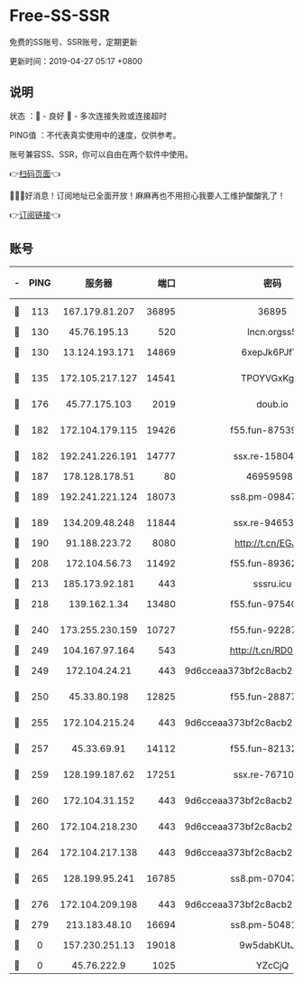 # Free-SS-SSR

免费的SS账号、SSR账号，定期更新

更新时间：2019-04-27 05:17 +0800

## 说明

状态     ：🙂 - 良好 🙁 - 多次连接失败或连接超时

PING值   ：不代表真实使用中的速度，仅供参考。

账号兼容SS、SSR，你可以自由在两个软件中使用。

👉[扫码页面](https://liesauer.github.io/Free-SS-SSR/)👈

🎉🎉🎉好消息！订阅地址已全面开放！麻麻再也不用担心我要人工维护酸酸乳了！

👉[订阅链接](https://www.liesauer.net/yogurt/subscribe?ACCESS_TOKEN=DAYxR3mMaZAsaqUb)👈

## 账号

|-|PING|服务器|端口|密码|加密方式|区域|
|:----:|:----:|:-----:|-----:|:----:|:----:|:----:|
|🙂|113|167.179.81.207|36895|36895|aes-256-cfb|JP|
|🙂|130|45.76.195.13|520|lncn.orgss5|rc4|JP|
|🙂|130|13.124.193.171|14869|6xepJk6PJfYz|aes-256-cfb|KR|
|🙂|135|172.105.217.127|14541|TPOYVGxKglpi|aes-256-cfb|JP|
|🙂|176|45.77.175.103|2019|doub.io|aes-128-ctr|SG|
|🙂|182|172.104.179.115|19426|f55.fun-87539428|aes-256-cfb|SG|
|🙂|182|192.241.226.191|14777|ssx.re-15804157|aes-256-cfb|US|
|🙂|187|178.128.178.51|80|469595985|chacha20|US|
|🙂|189|192.241.221.124|18073|ss8.pm-09847750|aes-256-cfb|US|
|🙂|189|134.209.48.248|11844|ssx.re-94653207|aes-256-cfb|US|
|🙂|190|91.188.223.72|8080|http://t.cn/EGJIyrl|rc4-md5|RU|
|🙂|208|172.104.56.73|11492|f55.fun-89362117|aes-256-cfb|SG|
|🙂|213|185.173.92.181|443|sssru.icu|rc4-md5|RU|
|🙂|218|139.162.1.34|13480|f55.fun-97540163|aes-256-cfb|SG|
|🙂|240|173.255.230.159|10727|f55.fun-92287038|aes-256-cfb|US|
|🙂|249|104.167.97.164|543|http://t.cn/RD0D7sx|rc4-md5|CA|
|🙂|249|172.104.24.21|443|9d6cceaa373bf2c8acb22e60b6a58be6|aes-256-cfb|US|
|🙂|250|45.33.80.198|12825|f55.fun-28877106|aes-256-cfb|US|
|🙂|255|172.104.215.24|443|9d6cceaa373bf2c8acb22e60b6a58be6|aes-256-cfb|US|
|🙂|257|45.33.69.91|14112|f55.fun-82132228|aes-256-cfb|US|
|🙂|259|128.199.187.62|17251|ssx.re-76710195|aes-256-cfb|SG|
|🙂|260|172.104.31.152|443|9d6cceaa373bf2c8acb22e60b6a58be6|aes-256-cfb|US|
|🙂|260|172.104.218.230|443|9d6cceaa373bf2c8acb22e60b6a58be6|aes-256-cfb|US|
|🙂|264|172.104.217.138|443|9d6cceaa373bf2c8acb22e60b6a58be6|aes-256-cfb|US|
|🙂|265|128.199.95.241|16785|ss8.pm-07047085|aes-256-cfb|SG|
|🙂|276|172.104.209.198|443|9d6cceaa373bf2c8acb22e60b6a58be6|aes-256-cfb|US|
|🙂|279|213.183.48.10|16694|ss8.pm-50481530|rc4-md5|RU|
|🙁|0|157.230.251.13|19018|9w5dabKUtJTa|aes-256-cfb|SG|
|🙁|0|45.76.222.9|1025|YZcCjQ|rc4-md5|JP|
